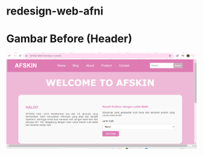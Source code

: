 # redesign-web-afni

# Gambar Before (Header)
![Gambar](https://github.com/afnikaulann/afni_django/blob/main/ss%20blog/navbar.png.png)
